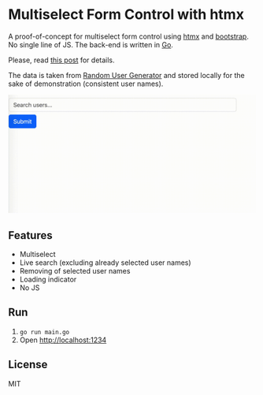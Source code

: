 # Multiselect Form Control with htmx

A proof-of-concept for multiselect form control using [htmx](https://htmx.org) and [bootstrap](https://getbootstrap.com). No single line of JS. The back-end is written in [Go](https://go.dev).

Please, read [this post](https://dev.to/apleshkov/htmx-multi-select-form-control-without-js-4jfk) for details.

The data is taken from [Random User Generator](https://randomuser.me) and stored locally for the sake of demonstration (consistent user names).

![Demo](https://github.com/apleshkov/htmx-multiselect-control/blob/main/demo.gif)

## Features

* Multiselect
* Live search (excluding already selected user names)
* Removing of selected user names
* Loading indicator
* No JS

## Run

1. `go run main.go`
2. Open <http://localhost:1234>

## License

MIT
